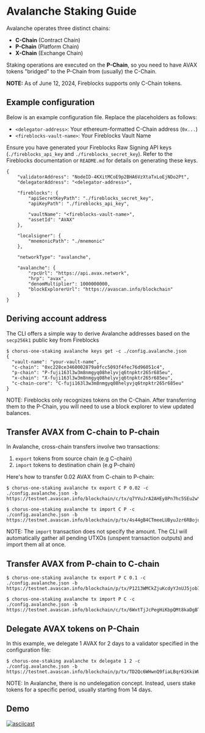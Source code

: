 # Avalanche Staking Guide

Avalanche operates three distinct chains:

- **C-Chain** (Contract Chain)
- **P-Chain** (Platform Chain)
- **X-Chain** (Exchange Chain)

Staking operations are executed on the **P-Chain**, so you need to have AVAX tokens "bridged" to the P-Chain from (usually) the C-Chain.

**NOTE:** As of June 12, 2024, Fireblocks supports only C-Chain tokens.

## Example configuration

Below is an example configuration file. Replace the placeholders as follows:

- `<delegator-address>`: Your ethereum-formatted C-Chain address (`0x...`)
- `<fireblocks-vault-name>`: Your Fireblocks Vault Name

Ensure you have generated your Fireblocks Raw Signing API keys (`./fireblocks_api_key` and `./fireblocks_secret_key`). Refer to the Fireblocks documentation or `README.md` for details on generating these keys.

```
{
    "validatorAddress": "NodeID-4KXitMCoE9p2BHA6VzXtaTxLoEjNDo2Pt",
    "delegatorAddress": "<delegator-address>",

    "fireblocks": {
        "apiSecretKeyPath": "./fireblocks_secret_key",
        "apiKeyPath": "./fireblocks_api_key",

        "vaultName": "<fireblocks-vault-name>",
        "assetId": "AVAX"
    },

    "localsigner": {
        "mnemonicPath": "./mnemonic"
    },

    "networkType": "avalanche",

    "avalanche": {
        "rpcUrl": "https://api.avax.network",
        "hrp": "avax",
        "denomMultiplier": 1000000000,
        "blockExplorerUrl": "https://avascan.info/blockchain"
    }
}
```

## Deriving account address

The CLI offers a simple way to derive Avalanche addresses based on the `secp256k1` public key from Fireblocks

```
$ chorus-one-staking avalanche keys get -c ./config.avalanche.json
{
  "vault-name": "your-vault-name",
  "c-chain": "0xc228ce3460002879a0fcc5093f4fec76d96051c4",
  "p-chain": "P-fuji163l3w3m8nmgyq08helyvjq6tnpktr265r685eu",
  "x-chain": "X-fuji163l3w3m8nmgyq08helyvjq6tnpktr265r685eu",
  "c-chain-core": "C-fuji163l3w3m8nmgyq08helyvjq6tnpktr265r685eu"
}
```

NOTE: Fireblocks only recognizes tokens on the C-Chain. After transferring them to the P-Chain, you will need to use a block explorer to view updated balances.

## Transfer AVAX from C-chain to P-chain

In Avalanche, cross-chain transfers involve two transactions:

1. `export` tokens from source chain (e.g C-chain)
2. `import` tokens to destination chain (e.g P-chain)

Here's how to transfer 0.02 AVAX from C-chain to P-chain:

```
$ chorus-one-staking avalanche tx export C P 0.02 -c ./config.avalanche.json -b
https://testnet.avascan.info/blockchain/c/tx/q7YVuJrA2AHEy8Pn7hc5SEu2wYCYhtxeeAYtoYfPza8pMwJG9

$ chorus-one-staking avalanche tx import C P -c ./config.avalanche.json -b
https://testnet.avascan.info/blockchain/p/tx/4s44gB4CTmeeLUByuJzr6RBojue67rBs7YGT97e572pqUvjrc
```

NOTE: The `import` transaction does not specify the amount. The CLI will automatically gather all pending UTXOs (unspent transaction outputs) and import them all at once.

## Transfer AVAX from P-chain to C-chain

```
$ chorus-one-staking avalanche tx export P C 0.1 -c ./config.avalanche.json -b
https://testnet.avascan.info/blockchain/p/tx/P1213WMCkZjuKcdyYJnUJ5job7AFXkCW8Hp9mJfMWHYmVCjoj

$ chorus-one-staking avalanche tx import P C -c ./config.avalanche.json -b
https://testnet.avascan.info/blockchain/c/tx/6WxtTjJcPegHiKbpQMt8kaDgBT7wygzLNnk8w2eXRqZKRAgMY
```

## Delegate AVAX tokens on P-Chain

In this example, we delegate 1 AVAX for 2 days to a validator specified in the configuration file:

```
$ chorus-one-staking avalanche tx delegate 1 2 -c ./config.avalanche.json -b
https://testnet.avascan.info/blockchain/p/tx/TD2Qc6WHwnQ9fiaLBqr61KkiWUCkDKotA6GmXpmP3HQpoEY2L
```

NOTE: In Avalanche, there is no undelegation concept. Instead, users stake tokens for a specific period, usually starting from 14 days.

## Demo

[![asciicast](https://asciinema.org/a/F45uaKU8hfTt8q8RDfBeXMfXT.svg)](https://asciinema.org/a/F45uaKU8hfTt8q8RDfBeXMfXT)
